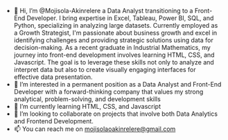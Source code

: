 - 👋 Hi, I’m @Mojisola-Akinrelere a Data Analyst transitioning to a Front-End Developer. I bring expertise in Excel, Tableau, Power BI, SQL, and Python, specializing in analyzing large datasets. Currently employed as a Growth Strategist, I'm passionate about business growth and excel in identifying challenges and providing strategic solutions using data for decision-making. As a recent graduate in Industrial Mathematics, my journey into front-end development involves learning HTML, CSS, and Javascript. The goal is to leverage these skills not only to analyze and interpret data but also to create visually engaging interfaces for effective data presentation.
-  👀 I’m interested in a permanent position as a Data Analyst and Front-End Developer with a forward-thinking company that values my strong analytical, problem-solving, and development skills
- 🌱 I’m currently learning HTML, CSS, and Javascript
- 💞️ I’m looking to collaborate on projects that involve both Data Analytics and Frontend Development.
- 📫 You can reach me on mojisolaoakinrelere@gmail.com
  

<!---
Mojisola-Akinrelere/Mojisola-Akinrelere is a ✨ special ✨ repository because its `README.md` (this file) appears on your GitHub profile.
You can click the Preview link to take a look at your changes.
--->
